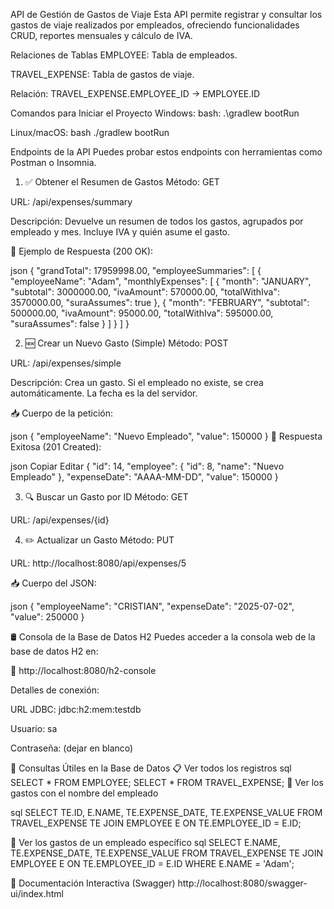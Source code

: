 API de Gestión de Gastos de Viaje
Esta API permite registrar y consultar los gastos de viaje realizados por empleados, ofreciendo funcionalidades CRUD, reportes mensuales y cálculo de IVA.

Relaciones de Tablas
EMPLOYEE: Tabla de empleados.

TRAVEL_EXPENSE: Tabla de gastos de viaje.

Relación: TRAVEL_EXPENSE.EMPLOYEE_ID → EMPLOYEE.ID

Comandos para Iniciar el Proyecto
Windows:
bash:
.\gradlew bootRun

Linux/macOS:
bash
./gradlew bootRun

Endpoints de la API
Puedes probar estos endpoints con herramientas como Postman o Insomnia.

1. ✅ Obtener el Resumen de Gastos
Método: GET

URL: /api/expenses/summary

Descripción: Devuelve un resumen de todos los gastos, agrupados por empleado y mes. Incluye IVA y quién asume el gasto.

📘 Ejemplo de Respuesta (200 OK):

json
{
  "grandTotal": 17959998.00,
  "employeeSummaries": [
    {
      "employeeName": "Adam",
      "monthlyExpenses": [
        {
          "month": "JANUARY",
          "subtotal": 3000000.00,
          "ivaAmount": 570000.00,
          "totalWithIva": 3570000.00,
          "suraAssumes": true
        },
        {
          "month": "FEBRUARY",
          "subtotal": 500000.00,
          "ivaAmount": 95000.00,
          "totalWithIva": 595000.00,
          "suraAssumes": false
        }
      ]
    }
  ]
}

2. 🆕 Crear un Nuevo Gasto (Simple)
Método: POST

URL: /api/expenses/simple

Descripción: Crea un gasto. Si el empleado no existe, se crea automáticamente. La fecha es la del servidor.

📥 Cuerpo de la petición:

json
{
  "employeeName": "Nuevo Empleado",
  "value": 150000
}
📘 Respuesta Exitosa (201 Created):

json
Copiar
Editar
{
  "id": 14,
  "employee": {
    "id": 8,
    "name": "Nuevo Empleado"
  },
  "expenseDate": "AAAA-MM-DD",
  "value": 150000
}

3. 🔍 Buscar un Gasto por ID
Método: GET

URL: /api/expenses/{id}

4. ✏️ Actualizar un Gasto
Método: PUT

URL: http://localhost:8080/api/expenses/5

📥 Cuerpo del JSON:

json
{
  "employeeName": "CRISTIAN",
  "expenseDate": "2025-07-02",
  "value": 250000
}



🛢️ Consola de la Base de Datos H2
Puedes acceder a la consola web de la base de datos H2 en:

🔗 http://localhost:8080/h2-console

Detalles de conexión:

URL JDBC: jdbc:h2:mem:testdb

Usuario: sa

Contraseña: (dejar en blanco)

🧪 Consultas Útiles en la Base de Datos
📋 Ver todos los registros
sql
SELECT * FROM EMPLOYEE;
SELECT * FROM TRAVEL_EXPENSE;
🧾 Ver los gastos con el nombre del empleado

sql
SELECT
    TE.ID,
    E.NAME,
    TE.EXPENSE_DATE,
    TE.EXPENSE_VALUE
FROM
    TRAVEL_EXPENSE TE
JOIN
    EMPLOYEE E ON TE.EMPLOYEE_ID = E.ID;
    
👤 Ver los gastos de un empleado específico
sql
SELECT
    E.NAME,
    TE.EXPENSE_DATE,
    TE.EXPENSE_VALUE
FROM
    TRAVEL_EXPENSE TE
JOIN
    EMPLOYEE E ON TE.EMPLOYEE_ID = E.ID
WHERE
    E.NAME = 'Adam';

    
📑 Documentación Interactiva (Swagger)
http://localhost:8080/swagger-ui/index.html

